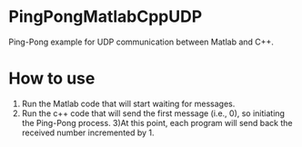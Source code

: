 # PingPongMatlabCppUDP
Ping-Pong example for UDP communication between Matlab and C++.

# How to use
1) Run the Matlab code that will start waiting for messages.
2) Run the c++ code that will send the first message (i.e., 0), so initiating the Ping-Pong process.
3)At this point, each program will send back the received number incremented by 1.
